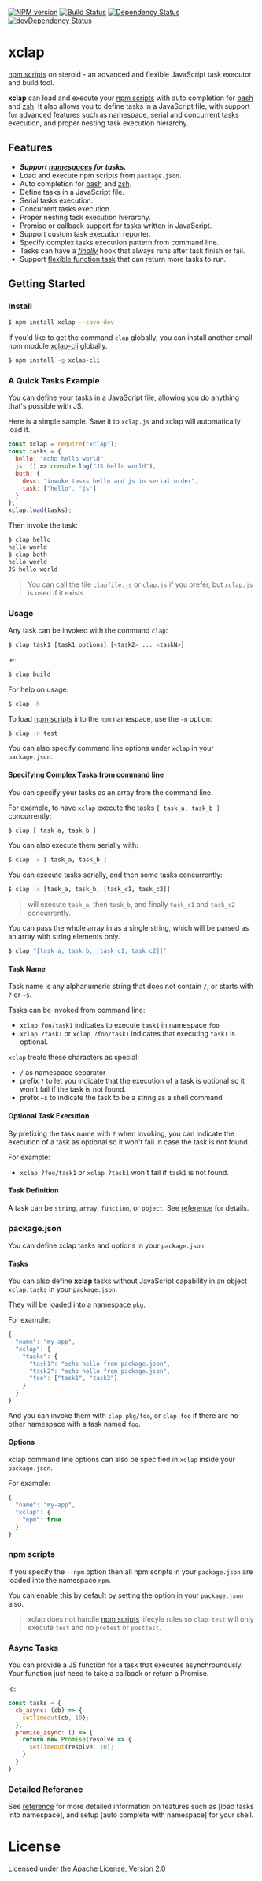 [![NPM version][npm-image]][npm-url] [![Build Status][travis-image]][travis-url]
[![Dependency Status][daviddm-image]][daviddm-url] [![devDependency Status][daviddm-dev-image]][daviddm-dev-url]

# xclap

[npm scripts] on steroid - an advanced and flexible JavaScript task executor and build tool.

**xclap** can load and execute your [npm scripts] with auto completion for [bash] and [zsh]. It also allows you to define tasks in a JavaScript file, with support for advanced features such as namespace, serial and concurrent tasks execution, and proper nesting task execution hierarchy.

## Features

* **_Support [namespaces](./REFERENCE.md#namespace) for tasks._**
* Load and execute npm scripts from `package.json`.
* Auto completion for [bash] and [zsh].
* Define tasks in a JavaScript file.
* Serial tasks execution.
* Concurrent tasks execution.
* Proper nesting task execution hierarchy.
* Promise or callback support for tasks written in JavaScript.
* Support custom task execution reporter.
* Specify complex tasks execution pattern from command line.
* Tasks can have a [_finally_](./REFERENCE.md#finally-hook) hook that always runs after task finish or fail.
* Support [flexible function task](./REFERENCE.md#function) that can return more tasks to run.

## Getting Started

### Install

```bash
$ npm install xclap --save-dev
```

If you'd like to get the command `clap` globally, you can install another small npm module [xclap-cli] globally.

```bash
$ npm install -g xclap-cli
```

### A Quick Tasks Example

You can define your tasks in a JavaScript file, allowing you do anything that's possible with JS.

Here is a simple sample. Save it to `xclap.js` and xclap will automatically load it.

```js
const xclap = require("xclap");
const tasks = {
  hello: "echo hello world",
  js: () => console.log("JS hello world"),
  both: {
    desc: "invoke tasks hello and js in serial order",
    task: ["hello", "js"]
  }
};
xclap.load(tasks);
```

Then invoke the task:

```bash
$ clap hello
hello world
$ clap both
hello world
JS hello world
```

> You can call the file `clapfile.js` or `clap.js` if you prefer, but `xclap.js` is used if it exists.

### Usage

Any task can be invoked with the command `clap`:

```bash
$ clap task1 [task1 options] [<task2> ... <taskN>]
```

ie:

```bash
$ clap build
```

For help on usage:

```bash
$ clap -h
```

To load [npm scripts] into the `npm` namespace, use the `-n` option:

```bash
$ clap -n test
```

You can also specify command line options under `xclap` in your `package.json`.

#### Specifying Complex Tasks from command line

You can specify your tasks as an array from the command line.

For example, to have `xclap` execute the tasks `[ task_a, task_b ]` concurrently:

```bash
$ clap [ task_a, task_b ]
```

You can also execute them serially with:

```bash
$ clap -x [ task_a, task_b ]
```

You can execute tasks serially, and then some tasks concurrently:

```bash
$ clap -x [task_a, task_b, [task_c1, task_c2]]
```

> will execute `task_a`, then `task_b`, and finally `task_c1` and `task_c2` concurrently.

You can pass the whole array in as a single string, which will be parsed as an array with string elements only.

```bash
$ clap "[task_a, task_b, [task_c1, task_c2]]"
```

#### Task Name

Task name is any alphanumeric string that does not contain `/`, or starts with `?` or `~$`.

Tasks can be invoked from command line:

* `xclap foo/task1` indicates to execute `task1` in namespace `foo`
* `xclap ?task1` or `xclap ?foo/task1` indicates that executing `task1` is optional.

`xclap` treats these characters as special:

* `/` as namespace separator
* prefix `?` to let you indicate that the execution of a task is optional so it won't fail if the task is not found.
* prefix `~$` to indicate the task to be a string as a shell command

#### Optional Task Execution

By prefixing the task name with `?` when invoking, you can indicate the execution of a task as optional so it won't fail in case the task is not found.

For example:

* `xclap ?foo/task1` or `xclap ?task1` won't fail if `task1` is not found.

#### Task Definition

A task can be `string`, `array`, `function`, or `object`. See [reference](./REFERENCE.md#task-definition) for details.

### package.json

You can define xclap tasks and options in your `package.json`.

#### Tasks

You can also define **xclap** tasks without JavaScript capability in an object `xclap.tasks` in your `package.json`.

They will be loaded into a namespace `pkg`.

For example:

```js
{
  "name": "my-app",
  "xclap": {
    "tasks": {
      "task1": "echo hello from package.json",
      "task2": "echo hello from package.json",
      "foo": ["task1", "task2"]
    }
  }
}
```

And you can invoke them with `clap pkg/foo`, or `clap foo` if there are no other namespace with a task named `foo`.

#### Options

xclap command line options can also be specified in `xclap` inside your `package.json`.

For example:

```js
{
  "name": "my-app",
  "xclap": {
    "npm": true
  }
}
```

### npm scripts

If you specify the `--npm` option then all npm scripts in your `package.json` are loaded into the namespace `npm`.

You can enable this by default by setting the option in your `package.json` also.

> xclap does not handle [npm scripts] lifecyle rules so `clap test` will only execute `test` and no `pretest` or `posttest`.

### Async Tasks

You can provide a JS function for a task that executes asynchrounously. Your function just need to take a callback or return a Promise.

ie:

```js
const tasks = {
  cb_async: (cb) => {
    setTimeout(cb, 10);
  },
  promise_async: () => {
    return new Promise(resolve => {
      setTimeout(resolve, 10);
    }
  }
}
```

### Detailed Reference

See [reference](./REFERENCE.md) for more detailed information on features such as [load tasks into namespace], and setup [auto complete with namespace] for your shell.

# License

Licensed under the [Apache License, Version 2.0](https://www.apache.org/licenses/LICENSE-2.0)

[travis-image]: https://travis-ci.org/jchip/xclap.svg?branch=master
[travis-url]: https://travis-ci.org/jchip/xclap
[npm-image]: https://badge.fury.io/js/xclap.svg
[npm-url]: https://npmjs.org/package/xclap
[daviddm-image]: https://david-dm.org/jchip/xclap/status.svg
[daviddm-url]: https://david-dm.org/jchip/xclap
[daviddm-dev-image]: https://david-dm.org/jchip/xclap/dev-status.svg
[daviddm-dev-url]: https://david-dm.org/jchip/xclap?type=dev
[npm scripts]: https://docs.npmjs.com/misc/scripts
[xclap-cli]: https://github.com/jchip/xclap-cli
[bash]: https://www.gnu.org/software/bash/
[zsh]: http://www.zsh.org/
